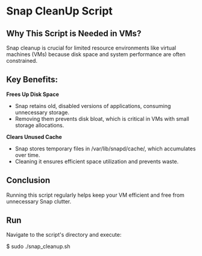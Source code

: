# Snap CleanUp Script

## Why This Script is Needed in VMs?

Snap cleanup is crucial for limited resource environments like virtual machines (VMs) because disk space and system performance are often constrained.

## Key Benefits:

 **Frees Up Disk Space**

- Snap retains old, disabled versions of applications, consuming unnecessary storage.
- Removing them prevents disk bloat, which is critical in VMs with small storage allocations.

 **Clears Unused Cache**

- Snap stores temporary files in /var/lib/snapd/cache/, which accumulates over time.
- Cleaning it ensures efficient space utilization and prevents waste.

## Conclusion

Running this script regularly helps keep your VM efficient and free from unnecessary Snap clutter.

## Run
Navigate to the script's directory and execute:
  
  $ sudo ./snap_cleanup.sh
